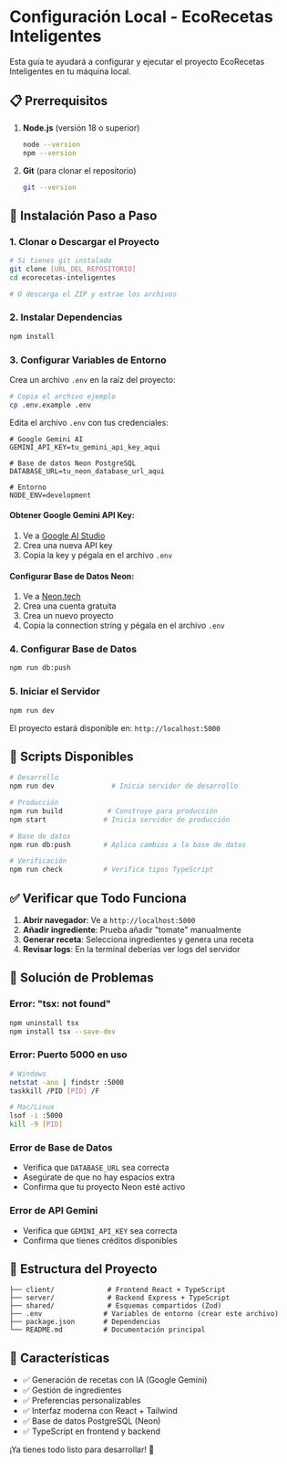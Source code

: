 
# Configuración Local - EcoRecetas Inteligentes

Esta guía te ayudará a configurar y ejecutar el proyecto EcoRecetas Inteligentes en tu máquina local.

## 📋 Prerrequisitos

1. **Node.js** (versión 18 o superior)
   ```bash
   node --version
   npm --version
   ```

2. **Git** (para clonar el repositorio)
   ```bash
   git --version
   ```

## 🚀 Instalación Paso a Paso

### 1. Clonar o Descargar el Proyecto

```bash
# Si tienes git instalado
git clone [URL_DEL_REPOSITORIO]
cd ecorecetas-inteligentes

# O descarga el ZIP y extrae los archivos
```

### 2. Instalar Dependencias

```bash
npm install
```

### 3. Configurar Variables de Entorno

Crea un archivo `.env` en la raíz del proyecto:

```bash
# Copia el archivo ejemplo
cp .env.example .env
```

Edita el archivo `.env` con tus credenciales:

```env
# Google Gemini AI
GEMINI_API_KEY=tu_gemini_api_key_aqui

# Base de datos Neon PostgreSQL
DATABASE_URL=tu_neon_database_url_aqui

# Entorno
NODE_ENV=development
```

#### Obtener Google Gemini API Key:
1. Ve a [Google AI Studio](https://makersuite.google.com/app/apikey)
2. Crea una nueva API key
3. Copia la key y pégala en el archivo `.env`

#### Configurar Base de Datos Neon:
1. Ve a [Neon.tech](https://neon.tech)
2. Crea una cuenta gratuita
3. Crea un nuevo proyecto
4. Copia la connection string y pégala en el archivo `.env`

### 4. Configurar Base de Datos

```bash
npm run db:push
```

### 5. Iniciar el Servidor

```bash
npm run dev
```

El proyecto estará disponible en: `http://localhost:5000`

## 🔧 Scripts Disponibles

```bash
# Desarrollo
npm run dev              # Inicia servidor de desarrollo

# Producción
npm run build           # Construye para producción
npm start              # Inicia servidor de producción

# Base de datos
npm run db:push        # Aplica cambios a la base de datos

# Verificación
npm run check          # Verifica tipos TypeScript
```

## ✅ Verificar que Todo Funciona

1. **Abrir navegador**: Ve a `http://localhost:5000`
2. **Añadir ingrediente**: Prueba añadir "tomate" manualmente
3. **Generar receta**: Selecciona ingredientes y genera una receta
4. **Revisar logs**: En la terminal deberías ver logs del servidor

## 🐛 Solución de Problemas

### Error: "tsx: not found"
```bash
npm uninstall tsx
npm install tsx --save-dev
```

### Error: Puerto 5000 en uso
```bash
# Windows
netstat -ano | findstr :5000
taskkill /PID [PID] /F

# Mac/Linux
lsof -i :5000
kill -9 [PID]
```

### Error de Base de Datos
- Verifica que `DATABASE_URL` sea correcta
- Asegúrate de que no hay espacios extra
- Confirma que tu proyecto Neon esté activo

### Error de API Gemini
- Verifica que `GEMINI_API_KEY` sea correcta
- Confirma que tienes créditos disponibles

## 📁 Estructura del Proyecto

```
├── client/             # Frontend React + TypeScript
├── server/             # Backend Express + TypeScript
├── shared/             # Esquemas compartidos (Zod)
├── .env               # Variables de entorno (crear este archivo)
├── package.json       # Dependencias
└── README.md          # Documentación principal
```

## 🌟 Características

- ✅ Generación de recetas con IA (Google Gemini)
- ✅ Gestión de ingredientes
- ✅ Preferencias personalizables
- ✅ Interfaz moderna con React + Tailwind
- ✅ Base de datos PostgreSQL (Neon)
- ✅ TypeScript en frontend y backend

¡Ya tienes todo listo para desarrollar! 🎉
